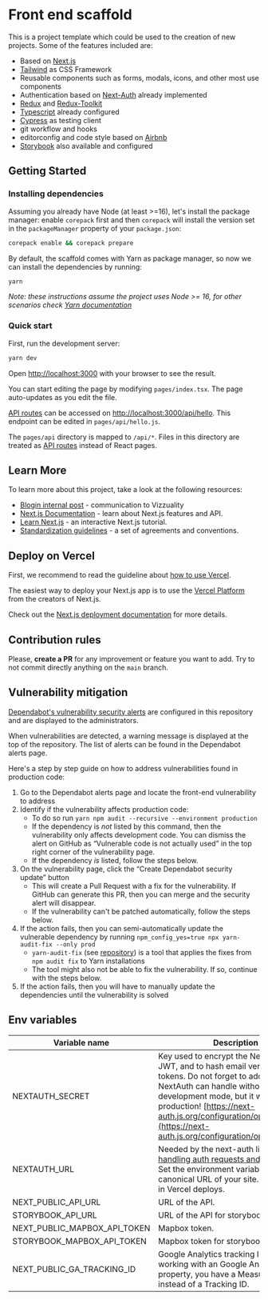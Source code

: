 # Front end scaffold

This is a project template which could be used to the creation of new projects. Some of the features included are:

- Based on [Next.js](https://nextjs.org/)
- [Tailwind](https://tailwindcss.com/) as CSS Framework
- Reusable components such as forms, modals, icons, and other most use components
- Authentication based on [Next-Auth](https://next-auth.js.org/) already implemented
- [Redux](https://redux.js.org/) and [Redux-Toolkit](https://redux-toolkit.js.org/)
- [Typescript](https://www.typescriptlang.org/) already configured
- [Cypress](https://www.cypress.io/) as testing client
- git workflow and hooks
- editorconfig and code style based on [Airbnb](https://github.com/airbnb/javascript)
- [Storybook](https://storybook.js.org/) also available and configured

## Getting Started

### Installing dependencies
Assuming you already have Node (at least >=16), let's install the package manager: enable `corepack` first and then `corepack` will install the version set in the `packageManager` property of your `package.json`:

```bash
corepack enable && corepack prepare
```

By default, the scaffold comes with Yarn as package manager, so now we can install the dependencies by running:

```bash
yarn
```

*Note: these instructions assume the project uses Node >= 16, for other scenarios check [Yarn documentation](https://yarnpkg.com/getting-started/install)*

### Quick start

First, run the development server:

```bash
yarn dev
```

Open [http://localhost:3000](http://localhost:3000) with your browser to see the result.

You can start editing the page by modifying `pages/index.tsx`. The page auto-updates as you edit the file.

[API routes](https://nextjs.org/docs/api-routes/introduction) can be accessed on [http://localhost:3000/api/hello](http://localhost:3000/api/hello). This endpoint can be edited in `pages/api/hello.js`.

The `pages/api` directory is mapped to `/api/*`. Files in this directory are treated as [API routes](https://nextjs.org/docs/api-routes/introduction) instead of React pages.

## Learn More

To learn more about this project, take a look at the following resources:

- [Blogin internal post](https://vizzuality.blogin.co/posts/a-scaffold-to-rule-all-of-them-135768) - communication to Vizzuality
- [Next.js Documentation](https://nextjs.org/docs) - learn about Next.js features and API.
- [Learn Next.js](https://nextjs.org/learn) - an interactive Next.js tutorial.
- [Standardization guidelines](https://vizzuality.github.io/frontismos/docs/guidelines/standardization/) - a set of agreements and conventions.

## Deploy on Vercel

First, we recommend to read the guideline about [how to use Vercel](https://vizzuality.github.io/frontismos/docs/guidelines/vercel/).

The easiest way to deploy your Next.js app is to use the [Vercel Platform](https://vercel.com/new?utm_medium=default-template&filter=next.js&utm_source=create-next-app&utm_campaign=create-next-app-readme) from the creators of Next.js.

Check out the [Next.js deployment documentation](https://nextjs.org/docs/deployment) for more details.

## Contribution rules

Please, **create a PR** for any improvement or feature you want to add. Try to not commit directly anything on the `main` branch.

## Vulnerability mitigation

[Dependabot's vulnerability security alerts](https://docs.github.com/en/code-security/dependabot/dependabot-alerts/about-dependabot-alerts) are configured in this repository and are displayed to the administrators.

When vulnerabilities are detected, a warning message is displayed at the top of the repository. The list of alerts can be found in the Dependabot alerts page.

Here's a step by step guide on how to address vulnerabilities found in production code:

1. Go to the Dependabot alerts page and locate the front-end vulnerability to address
2. Identify if the vulnerability affects production code:
	- To do so run `yarn npm audit --recursive --environment production`
	- If the dependency is _not_ listed by this command, then the vulnerability only affects development code. You can dismiss the alert on GitHub as “Vulnerable code is not actually used” in the top right corner of the vulnerability page.
	- If the dependency _is_ listed, follow the steps below.
3. On the vulnerability page, click the “Create Dependabot security update” button
	- This will create a Pull Request with a fix for the vulnerability. If GitHub can generate this PR, then you can merge and the security alert will disappear.
	- If the vulnerability can't be patched automatically, follow the steps below.
4. If the action fails, then you can semi-automatically update the vulnerable dependency by running `npm_config_yes=true npx yarn-audit-fix --only prod`
	- `yarn-audit-fix` (see [repository](https://github.com/antongolub/yarn-audit-fix)) is a tool that applies the fixes from `npm audit fix` to Yarn installations
	- The tool might also not be able to fix the vulnerability. If so, continue with the steps below.
5. If the action fails, then you will have to manually update the dependencies until the vulnerability is solved

## Env variables


| Variable name           | Description                                                             |  Default value                      |
|-------------------------|-------------------------------------------------------------------------|------------------------------------:|
| NEXTAUTH_SECRET         |  Key used to encrypt the NextAuth.js JWT, and to hash email verification tokens. Do not forget to add a secret. NextAuth can handle without it in development mode,  but it won't in production! [https://next-auth.js.org/configuration/options#secret](https://next-auth.js.org/configuration/options#secret) |  |
| NEXTAUTH_URL            |  Needed by the next-auth library for [handling auth requests and callbacks](https://next-auth.js.org/configuration/options#nextauth_url). Set the environment variable to the canonical URL of your site. Not needed in Vercel deploys.   |  |
| NEXT_PUBLIC_API_URL  | URL of the API. | http://localhost:3000   |
| STORYBOOK_API_URL  | URL of the API for storybook. |    |
| NEXT_PUBLIC_MAPBOX_API_TOKEN  | Mapbox token. |    |
| STORYBOOK_MAPBOX_API_TOKEN  | Mapbox token for storybook. |    |
| NEXT_PUBLIC_GA_TRACKING_ID  | Google Analytics tracking ID. If you're working with an Google Analytics 4 property, you have a Measurement ID instead of a Tracking ID. |    |




